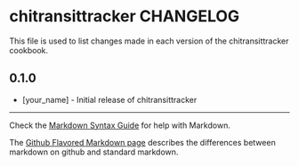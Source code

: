 chitransittracker CHANGELOG
===========================

This file is used to list changes made in each version of the chitransittracker cookbook.

0.1.0
-----
- [your_name] - Initial release of chitransittracker

- - -
Check the [Markdown Syntax Guide](http://daringfireball.net/projects/markdown/syntax) for help with Markdown.

The [Github Flavored Markdown page](http://github.github.com/github-flavored-markdown/) describes the differences between markdown on github and standard markdown.
